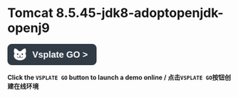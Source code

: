 # Tomcat 8.5.45-jdk8-adoptopenjdk-openj9

<a href="https://www.vsplate.com/?docker-compose=https://github.com/vsplate/dcenvs/tomcat/8.5.45-jdk8-adoptopenjdk-openj9"><img alt="VSPLATE GO" src="https://raw.githubusercontent.com/vsplate/images/master/vsgo_btn.png" width="200px"></a>

**Click the `VSPLATE GO` button to launch a demo online / 点击`VSPLATE GO`按钮创建在线环境**